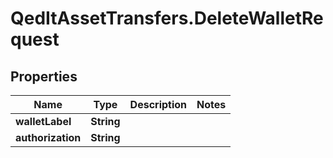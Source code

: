 # QedItAssetTransfers.DeleteWalletRequest

## Properties
Name | Type | Description | Notes
------------ | ------------- | ------------- | -------------
**walletLabel** | **String** |  | 
**authorization** | **String** |  | 


